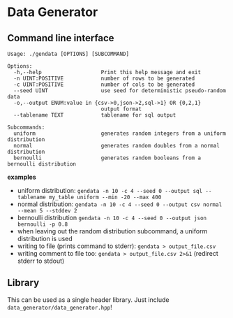 
# Data Generator

## Command line interface

```
Usage: ./gendata [OPTIONS] [SUBCOMMAND]

Options:
  -h,--help                   Print this help message and exit
  -n UINT:POSITIVE            number of rows to be generated
  -c UINT:POSITIVE            number of cols to be generated
  --seed UINT                 use seed for deterministic pseudo-random data
  -o,--output ENUM:value in {csv->0,json->2,sql->1} OR {0,2,1}
                              output format
  --tablename TEXT            tablename for sql output

Subcommands:
  uniform                     generates random integers from a uniform distribution
  normal                      generates random doubles from a normal distribution
  bernoulli                   generates random booleans from a bernoulli distribution
```

**examples**
* uniform distribution: `gendata -n 10 -c 4 --seed 0 --output sql --tablename my_table uniform --min -20 --max 400`
* normal distribution: `gendata -n 10 -c 4 --seed 0 --output csv normal --mean 5 --stddev 2`
* bernoulli distribution `gendata -n 10 -c 4 --seed 0 --output json bernoulli -p 0.8`
* when leaving out the random distribution subcommand, a uniform distribution is used
* writing to file (prints command to stderr): `gendata > output_file.csv`
* writing comment to file too: `gendata > output_file.csv 2>&1` (redirect stderr to stdout)

## Library

This can be used as a single header library. Just include `data_generator/data_generator.hpp`!